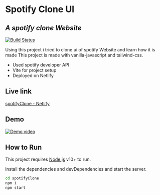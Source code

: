 # Spotify Clone UI
## _A spotify clone Website_


[![Build Status](https://travis-ci.org/joemccann/dillinger.svg?branch=master)](https://travis-ci.org/joemccann/dillinger)

Using this project i tried to clone ui of spotify Website and learn how it is made
This project is made with vanilla-javascript and tailwind-css.

- Used spotify developer API 
- Vite for project setup
- Deployed on Netlify

## Live link
[spotifyClone - Netlify](https://spotifyclone-project.netlify.app/)

## Demo
[![Demo video]({https://github.com/akashraj98/spotifyClone/blob/main/src/assets/spotifyCloness.png})]({https://youtu.be/W1JEkWwEHDY} "Spotify Clone Demo")

## How to Run

This project requires [Node.js](https://nodejs.org/) v10+ to run.

Install the dependencies and devDependencies and start the server.

```sh
cd spotifyClone
npm i
npm start
```

